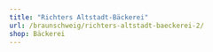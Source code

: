 ```yaml
---
title: "Richters Altstadt-Bäckerei"
url: /braunschweig/richters-altstadt-baeckerei-2/
shop: Bäckerei
---
```

